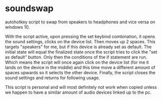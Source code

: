 # soundswap

autohotkey script to swap from speakers to headphones and vice versa on windows 10.

With the script active, upon pressing the set keybind combination, it opens the sound settings, clicks on the device list. Then moves up 2 spaces. This targets "speakers" for me, but if this device is already set as default. The initial state will equal the finalized state once the script tries to click the "set as default" button. Only then the conditions of the if statement are run. Which means the script will once again click on the device list (for me it lands on the device in the middle) and this time move a different amount of spaces upwards so it selects the other device. Finally, the script closes the sound settings and returns for following usage. 

This script is personal and will most definitely not work when copied unless we happen to have a similar amount of audio devices linked up to the pc.